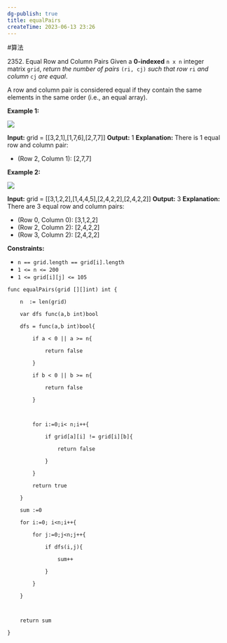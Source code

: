 ```yaml
---
dg-publish: true
title: equalPairs
createTime: 2023-06-13 23:26  
---
```


#算法 


2352. Equal Row and Column Pairs
Given a **0-indexed** `n x n` integer matrix `grid`, _return the number of pairs_ `(ri, cj)` _such that row_ `ri` _and column_ `cj` _are equal_.

A row and column pair is considered equal if they contain the same elements in the same order (i.e., an equal array).

**Example 1:**

![](https://assets.leetcode.com/uploads/2022/06/01/ex1.jpg)

**Input:** grid = [[3,2,1],[1,7,6],[2,7,7]]
**Output:** 1
**Explanation:** There is 1 equal row and column pair:
- (Row 2, Column 1): [2,7,7]

**Example 2:**

![](https://assets.leetcode.com/uploads/2022/06/01/ex2.jpg)

**Input:** grid = [[3,1,2,2],[1,4,4,5],[2,4,2,2],[2,4,2,2]]
**Output:** 3
**Explanation:** There are 3 equal row and column pairs:
- (Row 0, Column 0): [3,1,2,2]
- (Row 2, Column 2): [2,4,2,2]
- (Row 3, Column 2): [2,4,2,2]

**Constraints:**

- `n == grid.length == grid[i].length`
- `1 <= n <= 200`
- `1 <= grid[i][j] <= 105`
```
func equalPairs(grid [][]int) int {

    n  := len(grid)

    var dfs func(a,b int)bool

    dfs = func(a,b int)bool{

        if a < 0 || a >= n{

            return false

        }

        if b < 0 || b >= n{

            return false

        }

  

        for i:=0;i< n;i++{

            if grid[a][i] != grid[i][b]{

                return false

            }  

        }

        return true

    }

    sum :=0

    for i:=0; i<n;i++{

        for j:=0;j<n;j++{

            if dfs(i,j){

                sum++

            }

        }

    }

  

    return sum

}
```
